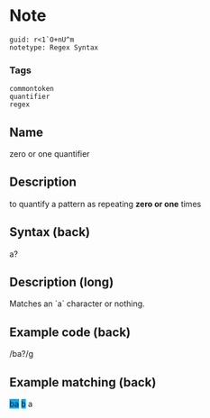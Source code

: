 # Note
```
guid: r<1`O+nU^m
notetype: Regex Syntax
```

### Tags
```
commontoken
quantifier
regex
```

## Name
zero or one quantifier

## Description
to quantify a pattern as repeating <b>zero or one</b> times

## Syntax (back)
<div>
  <div>
    a?
  </div>
</div>

## Description (long)
<div>
  <div>
    <div>
      Matches an `a` character or nothing.
    </div>
  </div>
</div>

## Example code (back)
/ba?/g

## Example matching (back)
<div>
  <span style="background-color: rgb(0, 170, 255);">ba</span>
  <span style="background-color: rgb(0, 170, 255);">b</span> a
</div>
